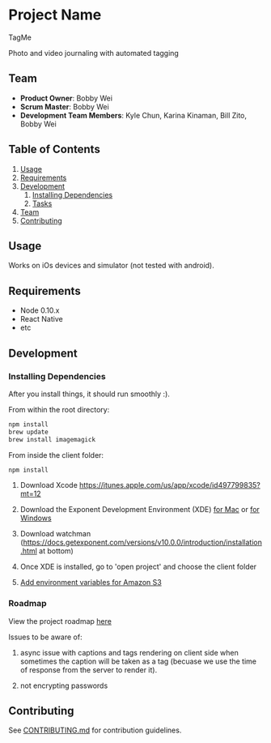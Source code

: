 # Project Name
TagMe

Photo and video journaling with automated tagging

## Team

  - __Product Owner__: Bobby Wei
  - __Scrum Master__: Bobby Wei
  - __Development Team Members__: Kyle Chun, Karina Kinaman, Bill Zito, Bobby Wei

## Table of Contents

1. [Usage](#Usage)
1. [Requirements](#requirements)
1. [Development](#development)
    1. [Installing Dependencies](#installing-dependencies)
    1. [Tasks](#tasks)
1. [Team](#team)
1. [Contributing](#contributing)

## Usage
 Works on iOs devices and simulator (not tested with android).

## Requirements

- Node 0.10.x
- React Native
- etc

## Development

### Installing Dependencies

After you install things, it should run smoothly :). 

From within the root directory:

```sh
npm install
brew update
brew install imagemagick
```
From inside the client folder:
```sh
npm install
```
1. Download Xcode https://itunes.apple.com/us/app/xcode/id497799835?mt=12

2. Download the Exponent Development Environment (XDE) [for Mac](https://xde-updates.exponentjs.com/download/mac) or [for Windows](https://xde-updates.exponentjs.com/download/win32)

3. Download watchman (https://docs.getexponent.com/versions/v10.0.0/introduction/installation.html at bottom)

4. Once XDE is installed, go to 'open project' and choose the client folder

5. [Add environment variables for Amazon S3](http://docs.aws.amazon.com/cli/latest/userguide/cli-chap-getting-started.html#cli-environment)

### Roadmap

View the project roadmap [here](https://github.com/hr-memories/greenfield/issues)

Issues to be aware of: 
1. async issue with captions and tags rendering on client side when sometimes the caption will be taken as a tag (becuase we use the time of response from the server to render it). 

2. not encrypting passwords

## Contributing

See [CONTRIBUTING.md](CONTRIBUTING.md) for contribution guidelines.
